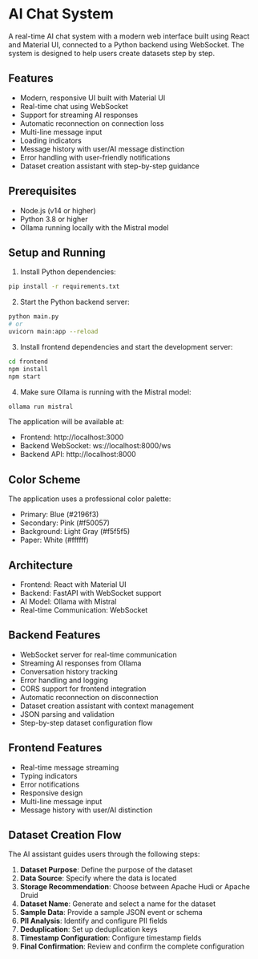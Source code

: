 # AI Chat System

A real-time AI chat system with a modern web interface built using React and Material UI, connected to a Python backend using WebSocket. The system is designed to help users create datasets step by step.

## Features

- Modern, responsive UI built with Material UI
- Real-time chat using WebSocket
- Support for streaming AI responses
- Automatic reconnection on connection loss
- Multi-line message input
- Loading indicators
- Message history with user/AI message distinction
- Error handling with user-friendly notifications
- Dataset creation assistant with step-by-step guidance

## Prerequisites

- Node.js (v14 or higher)
- Python 3.8 or higher
- Ollama running locally with the Mistral model

## Setup and Running

1. Install Python dependencies:
```bash
pip install -r requirements.txt
```

2. Start the Python backend server:
```bash
python main.py
# or
uvicorn main:app --reload
```

3. Install frontend dependencies and start the development server:
```bash
cd frontend
npm install
npm start
```

4. Make sure Ollama is running with the Mistral model:
```bash
ollama run mistral
```

The application will be available at:
- Frontend: http://localhost:3000
- Backend WebSocket: ws://localhost:8000/ws
- Backend API: http://localhost:8000

## Color Scheme

The application uses a professional color palette:
- Primary: Blue (#2196f3)
- Secondary: Pink (#f50057)
- Background: Light Gray (#f5f5f5)
- Paper: White (#ffffff)

## Architecture

- Frontend: React with Material UI
- Backend: FastAPI with WebSocket support
- AI Model: Ollama with Mistral
- Real-time Communication: WebSocket

## Backend Features

- WebSocket server for real-time communication
- Streaming AI responses from Ollama
- Conversation history tracking
- Error handling and logging
- CORS support for frontend integration
- Automatic reconnection on disconnection
- Dataset creation assistant with context management
- JSON parsing and validation
- Step-by-step dataset configuration flow

## Frontend Features

- Real-time message streaming
- Typing indicators
- Error notifications
- Responsive design
- Multi-line message input
- Message history with user/AI distinction

## Dataset Creation Flow

The AI assistant guides users through the following steps:

1. **Dataset Purpose**: Define the purpose of the dataset
2. **Data Source**: Specify where the data is located
3. **Storage Recommendation**: Choose between Apache Hudi or Apache Druid
4. **Dataset Name**: Generate and select a name for the dataset
5. **Sample Data**: Provide a sample JSON event or schema
6. **PII Analysis**: Identify and configure PII fields
7. **Deduplication**: Set up deduplication keys
8. **Timestamp Configuration**: Configure timestamp fields
9. **Final Confirmation**: Review and confirm the complete configuration 